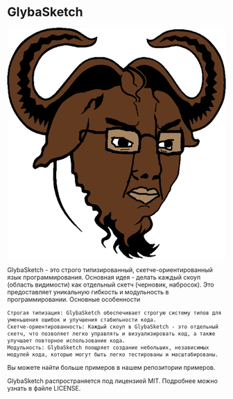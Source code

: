 # GlybaSketch
![alt text](16838984162110.png)


GlybaSketch - это строго типизированный, скетче-ориентированный язык программирования. Основная идея - делать каждый скоуп (область видимости) как отдельный скетч (черновик, набросок). Это предоставляет уникальную гибкость и модульность в программировании.
Основные особенности

    Строгая типизация: GlybaSketch обеспечивает строгую систему типов для уменьшения ошибок и улучшения стабильности кода.
    Скетче-ориентированность: Каждый скоуп в GlybaSketch - это отдельный скетч, что позволяет легко управлять и визуализировать код, а также улучшает повторное использование кода.
    Модульность: GlybaSketch поощряет создание небольших, независимых модулей кода, которые могут быть легко тестированы и масштабированы.


Вы можете найти больше примеров в нашем репозитории примеров.

GlybaSketch распространяется под лицензией MIT. Подробнее можно узнать в файле LICENSE.
